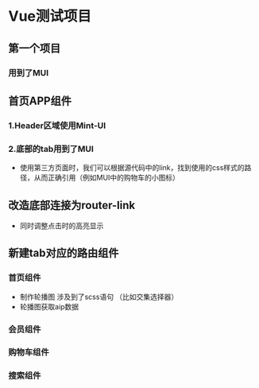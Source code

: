 # Vue测试项目
  ## 第一个项目
  ### 用到了MUI

  ## 首页APP组件
  ### 1.Header区域使用Mint-UI
  ### 2.底部的tab用到了MUI
  + 使用第三方页面时，我们可以根据源代码中的link，找到使用的css样式的路径，从而正确引用（例如MUI中的购物车的小图标）

  ## 改造底部连接为router-link
  + 同时调整点击时的高亮显示

  ## 新建tab对应的路由组件
  ### 首页组件
  + 制作轮播图 涉及到了scss语句 （比如交集选择器）
  + 轮播图获取aip数据
  ### 会员组件
  ### 购物车组件
  ### 搜索组件